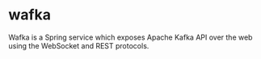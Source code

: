 wafka
=====

Wafka is a Spring service which exposes Apache Kafka API over the web using the WebSocket and REST protocols.